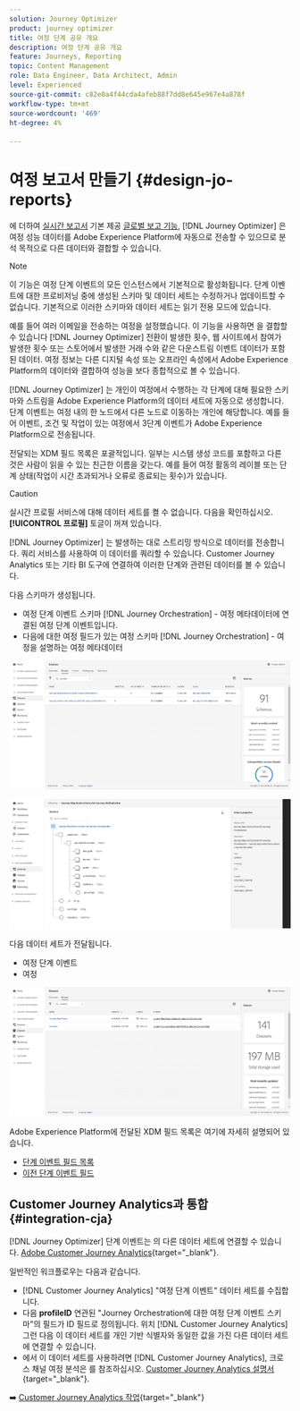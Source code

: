 ```yaml
---
solution: Journey Optimizer
product: journey optimizer
title: 여정 단계 공유 개요
description: 여정 단계 공유 개요
feature: Journeys, Reporting
topic: Content Management
role: Data Engineer, Data Architect, Admin
level: Experienced
source-git-commit: c82e0a4f44cda4afeb88f7dd8e645e967e4a878f
workflow-type: tm+mt
source-wordcount: '469'
ht-degree: 4%

---
```


# 여정 보고서 만들기 {#design-jo-reports}

에 더하여 [실시간 보고서](live-report.md) 기본 제공 [글로벌 보고 기능](global-report.md), [!DNL Journey Optimizer] 은 여정 성능 데이터를 Adobe Experience Platform에 자동으로 전송할 수 있으므로 분석 목적으로 다른 데이터와 결합할 수 있습니다.

>[!NOTE]
>
>이 기능은 여정 단계 이벤트의 모든 인스턴스에서 기본적으로 활성화됩니다. 단계 이벤트에 대한 프로비저닝 중에 생성된 스키마 및 데이터 세트는 수정하거나 업데이트할 수 없습니다. 기본적으로 이러한 스키마와 데이터 세트는 읽기 전용 모드에 있습니다.

예를 들어 여러 이메일을 전송하는 여정을 설정했습니다. 이 기능을 사용하면 을 결합할 수 있습니다 [!DNL Journey Optimizer] 전환이 발생한 횟수, 웹 사이트에서 참여가 발생한 횟수 또는 스토어에서 발생한 거래 수와 같은 다운스트림 이벤트 데이터가 포함된 데이터. 여정 정보는 다른 디지털 속성 또는 오프라인 속성에서 Adobe Experience Platform의 데이터와 결합하여 성능을 보다 종합적으로 볼 수 있습니다.

[!DNL Journey Optimizer] 는 개인이 여정에서 수행하는 각 단계에 대해 필요한 스키마와 스트림을 Adobe Experience Platform의 데이터 세트에 자동으로 생성합니다. 단계 이벤트는 여정 내의 한 노드에서 다른 노드로 이동하는 개인에 해당합니다. 예를 들어 이벤트, 조건 및 작업이 있는 여정에서 3단계 이벤트가 Adobe Experience Platform으로 전송됩니다.

전달되는 XDM 필드 목록은 포괄적입니다. 일부는 시스템 생성 코드를 포함하고 다른 것은 사람이 읽을 수 있는 친근한 이름을 갖는다. 예를 들어 여정 활동의 레이블 또는 단계 상태(작업이 시간 초과되거나 오류로 종료되는 횟수)가 있습니다.

>[!CAUTION]
>
>실시간 프로필 서비스에 대해 데이터 세트를 켤 수 없습니다. 다음을 확인하십시오. **[!UICONTROL 프로필]** 토글이 꺼져 있습니다.

[!DNL Journey Optimizer] 는 발생하는 대로 스트리밍 방식으로 데이터를 전송합니다. 쿼리 서비스를 사용하여 이 데이터를 쿼리할 수 있습니다. Customer Journey Analytics 또는 기타 BI 도구에 연결하여 이러한 단계와 관련된 데이터를 볼 수 있습니다.

다음 스키마가 생성됩니다.

* 여정 단계 이벤트 스키마 [!DNL Journey Orchestration] - 여정 메타데이터에 연결된 여정 단계 이벤트입니다.
* 다음에 대한 여정 필드가 있는 여정 스키마 [!DNL Journey Orchestration] - 여정을 설명하는 여정 메타데이터

![](assets/sharing1.png)

![](assets/sharing2.png)

다음 데이터 세트가 전달됩니다.

* 여정 단계 이벤트
* 여정

![](assets/sharing3.png)

Adobe Experience Platform에 전달된 XDM 필드 목록은 여기에 자세히 설명되어 있습니다.

* [단계 이벤트 필드 목록](../reports/sharing-field-list.md)
* [이전 단계 이벤트 필드](../reports/sharing-legacy-fields.md)

## Customer Journey Analytics과 통합 {#integration-cja}

[!DNL Journey Optimizer] 단계 이벤트는 의 다른 데이터 세트에 연결할 수 있습니다. [Adobe Customer Journey Analytics](https://experienceleague.adobe.com/docs/analytics-platform/using/cja-overview/cja-overview.html?lang=ko){target="_blank"}.

일반적인 워크플로우는 다음과 같습니다.

* [!DNL Customer Journey Analytics] &quot;여정 단계 이벤트&quot; 데이터 세트를 수집합니다.
* 다음 **profileID** 연관된 &quot;Journey Orchestration에 대한 여정 단계 이벤트 스키마&quot;의 필드가 ID 필드로 정의됩니다. 위치 [!DNL Customer Journey Analytics]그런 다음 이 데이터 세트를 개인 기반 식별자와 동일한 값을 가진 다른 데이터 세트에 연결할 수 있습니다.
* 에서 이 데이터 세트를 사용하려면 [!DNL Customer Journey Analytics], 크로스 채널 여정 분석은 를 참조하십시오. [Customer Journey Analytics 설명서](https://experienceleague.adobe.com/docs/analytics-platform/using/cja-usecases/cross-channel.html){target="_blank"}.

➡️ [Customer Journey Analytics 작업](cja-ajo.md){target="_blank"}


